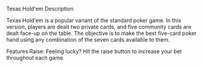 Texas Hold'em
Description

Texas Hold'em is a popular variant of the standard poker game. In this version, players are dealt two private cards, and five community cards are dealt face-up on the table. The objective is to make the best five-card poker hand using any combination of the seven cards available to them.

Features
Raise: Feeling lucky? Hit the raise button to increase your bet throughout each game.
